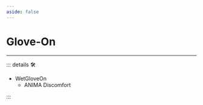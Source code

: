 ```yaml
---
aside: false
---
```

# Glove-On

---

<!-- =================================================== -->
<!-- =================================================== -->
<!-- =================================================== -->
<!-- =================================================== -->
<!-- =================================================== -->
::: details 🛠

- WetGloveOn
    - ANIMA Discomfort

:::
